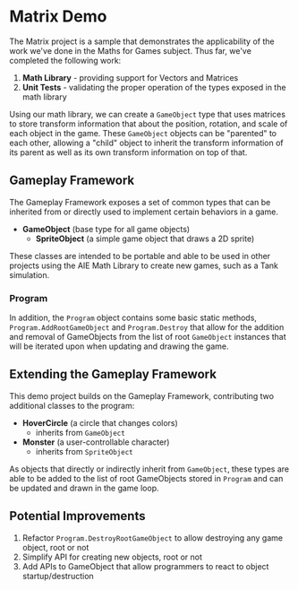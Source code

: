 # Matrix Demo

The Matrix project is a sample that demonstrates the applicability of the work
we've done in the Maths for Games subject. Thus far, we've completed the
following work:

1. **Math Library** - providing support for Vectors and Matrices
2. **Unit Tests** - validating the proper operation of the types exposed in the math library

Using our math library, we can create a `GameObject` type that uses matrices to
store transform information that about the position, rotation, and scale of each
object in the game. These `GameObject` objects can be "parented" to each other,
allowing a "child" object to inherit the transform information of its parent
as well as its own transform information on top of that.

## Gameplay Framework

The Gameplay Framework exposes a set of common types that can be inherited from
or directly used to implement certain behaviors in a game.

- **GameObject** (base type for all game objects)
    - **SpriteObject** (a simple game object that draws a 2D sprite)

These classes are intended to be portable and able to be used in other projects
using the AIE Math Library to create new games, such as a Tank simulation.

### Program

In addition, the `Program` object contains some basic static methods,
`Program.AddRootGameObject` and `Program.Destroy` that allow for the addition
and removal of GameObjects from the list of root `GameObject` instances that
will be iterated upon when updating and drawing the game.

## Extending the Gameplay Framework

This demo project builds on the Gameplay Framework, contributing two additional
classes to the program:

- **HoverCircle** (a circle that changes colors)
    - inherits from `GameObject`
- **Monster** (a user-controllable character)
    - inherits from `SpriteObject`

As objects that directly or indirectly inherit from `GameObject`, these types
are able to be added to the list of root GameObjects stored in `Program` and
can be updated and drawn in the game loop.

## Potential Improvements

1. Refactor `Program.DestroyRootGameObject` to allow destroying any game object, root or not
2. Simplify API for creating new objects, root or not
3. Add APIs to GameObject that allow programmers to react to object startup/destruction
